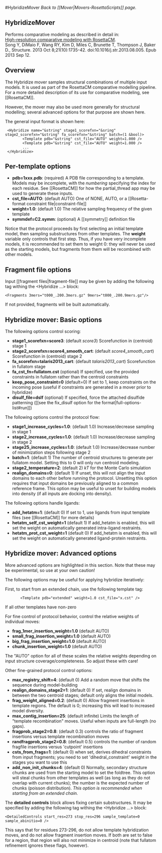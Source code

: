#HybridizeMover
*Back to [[Mover|Movers-RosettaScripts]] page.*
## HybridizeMover

Performs comparative modeling as described in detail in:  
[High-resolution comparative modeling with RosettaCM](http://www.sciencedirect.com/science/article/pii/S0969212613002979).  
Song Y, DiMaio F, Wang RY, Kim D, Miles C, Brunette T, Thompson J, Baker D.,
Structure. 2013 Oct 8;21(10):1735-42. doi:10.1016/j.str.2013.08.005. Epub 2013 Sep 12.

## Overview

The Hybridize mover samples structural combinations of multiple input models.  It is used as part of the RosettaCM comparative modelling pipeline.  For a more detailed description of its use for comparative modeling, see [[RosettaCM]].

However, the mover may also be used more generally for structural modelling; several advanced options for that purpose are shown here.

The general input format is shown here:

     <Hybridize name="&string" stage1_scorefxn="&sring" stage2_scorefxn="&string" fa_scorefxn="&string" batch=(1 &bool)>
            <Template pdb="&string" cst_file="AUTO" weight=1.000 />
            <Template pdb="&string" cst_file="AUTO" weight=1.000 />
            ...
     </Hybridize>

## Per-template options
* **pdb=1xxx.pdb**: (required) A PDB file corresponding to a template.  Models may be incomplete, with the _numbering_ specifying the index for each residue.  See [[RosettaCM]] for how the partial_thread app may be used to generate these inputs.
* **cst_file=AUTO**: (default AUTO) One of NONE, AUTO, or a [[Rosetta-format constraint file|constraint-file]]
* **weight=1.0**: (default 1.0) The relative sampling frequency of the given template
* **symmdef=C2.symm**: (optional) A [[symmetry]] definition file

Notice that the protocol proceeds by first selecting an initial template model, then sampling substructures from other templates.  The **weight** variable only controls that first step.  Thus, if you have very incomplete models, it is recommended to set them to weight 0: they will never be used as the starting models, but fragments from them will be recombined with other models.

## Fragment file options

Input [[fragment files|fragment-file]] may be given by adding the following tag withing the <Hybridize ...></Hybridize> block:

    <Fragments 3mers="t000_.200.3mers.gz" 9mers="t000_.200.9mers.gz"/>

If not provided, fragments will be built automatically.

## Hybridize mover: Basic options

The following options control scoring:

* **stage1_scorefxn=score3**: (default _score3_) Scorefunction in (centroid) stage 1
* **stage2_scorefxn=score4_smooth_cart**: (default _score4_smooth_cart_) Scorefunction in (centroid) stage 2
* **fa_scorefxn=talaris2013_cart**: (default _talaris2013_cart_) Scorefunction in fullatom stage
* **fa_cst_fn=fullatom.cst** (optional) If specified, use the provided constraints in fullatom rather than the centroid constraints
* **keep_pose_constraint=0** (default=0) If set to 1, keep constraints on the incoming pose (useful if constraints are generated in a mover prior to hybridize)
* **disulf_file=dslf** (optional) If specified, force the attached disulfide patterning ([[see the fix_disulf option for the format|full-options-list#run]])

The following options control the protocol flow:

* **stage1_increase_cycles=1.0**: (default 1.0) Increase/decrease sampling in stage 1
* **stage2_increase_cycles=1.0**: (default 1.0) Increase/decrease sampling in stage 2
* **stage25_increase_cycles=1.0**: (default 1.0) Increase/decrease number of minimization steps following stage 2
* **batch=1**: (default 1) The number of centroid structures to generate per fullatom model.  Setting this to 0 will only run centroid modeling.
* **stage2_temperature=2**: (default 2) _kT_ for the Monte Carlo simulation
* **realign_domains=0**: (default 1) If unset, this will not align the input domains to each other before running the protocol.  Unsetting this option requires that input domains be previously aligned to a common reference frame.  This option may be useful to unset for building models into density (if all inputs are docking into density).

The following options handle ligands:

* **add_hetatm=1**: (default 0) If set to 1, use ligands from input template files (see [[RosettaCM]] for more details)
* **hetatm_self_cst_weight=1** (default 1) If add_hetatm is enabled, this will set the weight on automatically generated intra-ligand restraints.
* **hetatm_prot_cst_weight=1** (default 0) If add_hetatm is enabled, this will set the weight on automatically generated ligand-protein restraints.

## Hybridize mover: Advanced options

More advanced options are highlighted in this section.  Note that these may be experimental, so use at your own caution!

The following options may be useful for applying hybridize iteratively:

First, to start from an extended chain, use the following template tag:

           <Template pdb="extended" weight=1.0 cst_file="x.cst" />

If all other templates have non-zero

For fine control of protocol behavior, control the relative weights of individual moves:
* **frag_1mer_insertion_weight=1.0** (default AUTO)
* **small_frag_insertion_weight=1.0** (default AUTO)
* **big_frag_insertion_weight=1.0** (default AUTO)
* **chunk_insertion_weight=1.0** (default AUTO)

The "AUTO" option for all of these scales the relative weights depending on input structure coverage/completeness.  So adjust these with care!

Other fine-grained protocol control options:

* **max_registry_shift=4**: (default 0) Add a random move that shifts the sequence during model-building
* **realign_domains_stage2=1**: (default 0) If set, realign domains in between the two centroid stages; default only aligns the initial models.
* **frag_weight_aligned=0.2**: (default 0) Allow fragment insertions in template regions.  The default is 0; increasing this will lead to increased model diversity.
* **max_contig_insertion=25**: (default infinite) Limits the length of "template recombination" moves.  Useful when inputs are full-length (no gaps).
* **fragprob_stage2=0.8**: (default 0.3) controls the ratio of fragment insertions versus template recombination moves
* **randfragprob_stage2=0.8**: (default 0.5) controls the number of random fragfile insertions versus 'cutpoint' insertions
* **csts_from_frags=1**: (default 0) when set, derives dihedral constraints from input fragments; you need to set 'dihedral_constraint' weight in the stages you want to use this
* **add_non_init_chunks=4**: (default 0) Normally, secondary structure chunks are used from the starting model to set the foldtree.  This option will steal chunks from other templates as well (as long as they do not overlap with current chunks); the number is the expected number of chunks (poisson distribution).  _This option is recommended when starting from an extended chain._

The **detailed controls** block allows fixing certain substructures.  It may be specified by adding the following tag withing the <Hybridize ...></Hybridize> block:

    <DetailedControls start_res=273 stop_res=296 sample_template=0 sample_abinitio=0 />

This says that for residues 273-296, do not allow template hybridization moves, and do not allow fragment insertion moves.  If both are set to false for a region, that region will also not minimize in centroid (note that fullatom refinement ignores these flags, however).
